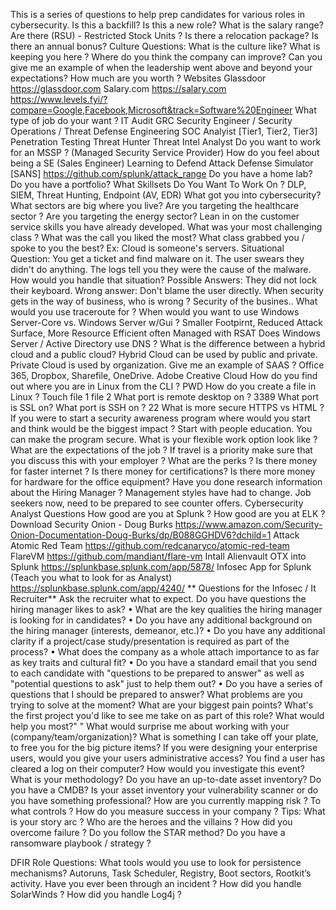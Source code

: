 This is a series of questions to help prep candidates for various roles in cybersecurity.
Is this a backfill? Is this a new role? What is the salary range? Are there (RSU) - Restricted Stock Units ? Is there a relocation package?
Is there an annual bonus?
Culture Questions: What is the culture like? What is keeping you here ? Where do you think the company can improve? Can you give me an example of when the leadership went above and beyond your expectations?
How much are you worth ? Websites Glassdoor  https://glassdoor.com Salary.com https://salary.com https://www.levels.fyi/?compare=Google,Facebook,Microsoft&track=Software%20Engineer
What type of job do your want ? IT Audit GRC Security Engineer / Security Operations / Threat Defense Engineering SOC Analyist [Tier1, Tier2, Tier3] Penetration Testing Threat Hunter Threat Intel Analyst
Do you want to work for an MSSP ? (Managed Security Service Provider) How do you feel about being a SE (Sales Engineer)
Learning to Defend Attack Defense Simulator [SANS] https://github.com/splunk/attack_range
Do you have a home lab?
Do you have a portfolio?
What Skillsets Do You Want To Work On ? DLP, SIEM, Threat Hunting, Endpoint (AV, EDR)
What got you into cybersecurity?
What sectors are big where you live?
Are you targeting the healthcare sector ? Are you targeting the energy sector?
Lean in on the customer service skills you have already developed.
What was your most challenging class ? What was the call you liked the most? What class grabbed you / spoke to you the best? Ex: Cloud is someone's servers.
Situational Question: You get a ticket and find malware on it. The user swears they didn't do anything. The logs tell you they were the cause of the malware. How would you handle that situation? Possible Answers: They did not lock their keyboard.
Wrong answer: Don't blame the user directly.
When security gets in the way of business, who is wrong ? Security of the busines.. What would you use traceroute for ? When would you want to use Windows Server-Core vs. Windows Server w/Gui ? Smaller Footpirnt, Reduced Attack Surface, More Resource Efficient often Managed with RSAT Does Windows Server / Active Directory use DNS ?
What is the difference between a hybrid cloud and a public cloud? Hybrid Cloud can be used by public and private. Private Cloud is used by organization. 
Give me an example of SAAS ? Office 365, Dropbox, Sharefile, OneDrive. Adobe Creative Cloud How do you find out where you are in Linux from the CLI ? PWD 
How do you create a file in Linux ? Touch file 1 file 2 
What port is remote desktop on ? 3389 
What port is SSL on? What port is SSH on ? 22 
What is more secure HTTPS vs HTML ?
If you were to start a security awareness program where would you start and think would be the biggest impact ? Start with people education. You can make the program secure.
What is your flexible work option look like ? What are the expectations of the job ?
If travel is a priority make sure that you discuss this with your employer ?
What are the perks ? Is there money for faster internet ? Is there money for certifications? 
Is there more money for hardware for the office equipment? 
Have you done research information about the Hiring Manager ?
Management styles have had to change. Job seekers now, need to be prepared to see counter offers.
Cybersecurity Analyst Questions How good are you at Splunk ? How good are you at ELK ?
Download Security Onion - Doug Burks https://www.amazon.com/Security-Onion-Documentation-Doug-Burks/dp/B088GGHDV6?dchild=1
Attack Atomic Red Team https://github.com/redcanaryco/atomic-red-team
FlareVM https://github.com/mandiant/flare-vm
Intall Alienvault OTX into Splunk https://splunkbase.splunk.com/app/5878/
Infosec App for Splunk (Teach you what to look for as Analyst) https://splunkbase.splunk.com/app/4240/
** Questions for the Infosec / It Recruiter** Ask the recruiter what to expect.
Do you have questions the hiring manager likes to ask?
•	What are the key qualities the hiring manager is looking for in candidates?
•	Do you have any additional background on the hiring manager (interests, demeanor, etc.)?
•	Do you have any additional clarity if a project/case study/presentation is required as part of the process?
•	What does the company as a whole attach importance to as far as key traits and cultural fit? 
•	Do you have a standard email that you send to each candidate with "questions to be prepared to answer" as well as "potential questions to ask" just to help them out?
•	Do you have a series of questions that I should be prepared to answer?
What problems are you trying to solve at the moment? 
What are your biggest pain points? 
What's the first project you'd like to see me take on as part of this role? What would help you most?" "
What would surprise me about working with your (company/team/organization)? 
What is something I can take off your plate, to free you for the big picture items?
If you were designing your enterprise users, would you give your users administrative access?
You find a user has cleared a log on their computer? How would you investigate this event? What is your methodology?
Do you have an up-to-date asset inventory? 
Do you have a CMDB? 
Is your asset inventory your vulnerability scanner or do you have something professional? How are you currently mapping risk ? To what controls ?
How do you measure success in your company ?
Tips: What is your story arc ? Who are the heroes and the villains ? How did you overcome failure ? Do you follow the STAR method?
Do you have a ransomware playbook / strategy ?


DFIR Role Questions:
What tools would you use to look for persistence mechanisms? Autoruns, Task Scheduler, Registry, Boot sectors, Rootkit’s activity.
Have you ever been through an incident ? 
How did you handle SolarWinds ? 
How did you handle Log4j ? 





